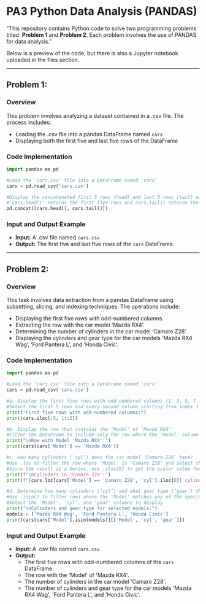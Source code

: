 # PA3 Python Data Analysis (PANDAS)
"This repository contains Python code to solve two programming problems titled: **Problem 1** and **Problem 2**. Each problem involves the use of PANDAS for data analysis."

Below is a preview of the code, but there is also a Jupyter notebook uploaded in the files section.

---

## Problem 1:
### Overview
This problem involves analyzing a dataset contained in a .csv file. The process includes:
- Loading the .csv file into a pandas DataFrame named `cars`
- Displaying both the first five and last five rows of the DataFrame

### Code Implementation
``` python
import pandas as pd

#Load the 'cars.csv' file into a DataFrame named 'cars'
cars = pd.read_csv('cars.csv')

#Display the concatenated first 5 rows (head) and last 5 rows (tail) of the DataFrame
#'cars.head()' returns the first five rows and cars.tail() returns the last 5 rows
pd.concat([cars.head(), cars.tail()])
```

### Input and Output Example
- **Input:** A .csv file named `cars.csv`.
- **Output:** The first five and last five rows of the `cars` DataFrame.

---

## Problem 2:
### Overview
This task involves data extraction from a pandas DataFrame using subsetting, slicing, and indexing techniques. The operations include:
- Displaying the first five rows with odd-numbered columns.
- Extracting the row with the car model ‘Mazda RX4’.
- Determining the number of cylinders in the car model ‘Camaro Z28’.
- Displaying the cylinders and gear type for the car models ‘Mazda RX4 Wag’, ‘Ford Pantera L’, and ‘Honda Civic’.

### Code Implementation
``` python
import pandas as pd

#Load the 'cars.csv' file into a DataFrame named 'cars'
cars = pd.read_csv('cars.csv')

#a. Display the first five rows with odd-numbered columns (1, 3, 5, 7...)
#Select the first 5 rows and every second column starting from index 1
print("First five rows with odd-numbered columns:")
print(cars.iloc[:5, 1::2])

#b. Display the row that contains the ‘Model’ of ‘Mazda RX4’
#Filter the DataFrame to include only the row where the 'Model' column matches 'Mazda RX4'
print("\nRow with Model 'Mazda RX4':")
print(cars[cars['Model'] == 'Mazda RX4'])

#c. How many cylinders (‘cyl’) does the car model ‘Camaro Z28’ have?
#Use .loc to filter the row where 'Model' is 'Camaro Z28' and select the 'cyl' column
#Since the result is a Series, use .iloc[0] to get the scalar value for the cylinders
print(f"\nCylinders in 'Camaro Z28':")
print(f"{cars.loc[cars['Model'] == 'Camaro Z28', 'cyl'].iloc[0]} cylinders")

#d. Determine how many cylinders (‘cyl’) and what gear type (‘gear’) the car models ‘Mazda RX4 Wag’, ‘Ford Pantera L’, and ‘Honda Civic’ have
#Use .isin() to filter rows where the 'Model' matches any of the specified models
#Select the 'Model', 'cyl', and 'gear' columns to display
print("\nCylinders and gear type for selected models:")
models = ['Mazda RX4 Wag', 'Ford Pantera L', 'Honda Civic']
print(cars[cars['Model'].isin(models)][['Model', 'cyl', 'gear']])
```

### Input and Output Example
- **Input:** A .csv file named `cars.csv`.
- **Output:**
  - The first five rows with odd-numbered columns of the `cars` DataFrame.
  - The row with the 'Model' of 'Mazda RX4'.
  - The number of cylinders in the car model 'Camaro Z28'.
  - The number of cylinders and gear type for the car models 'Mazda RX4 Wag', 'Ford Pantera L', and 'Honda Civic'.






